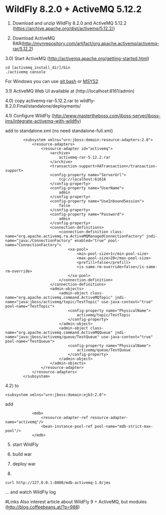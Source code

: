 # WildFly 8.2.0 + ActiveMQ 5.12.2
1) Download and unzip WildFly 8.2.0 and ActiveMQ 5.12.2 (https://archive.apache.org/dist/activemq/5.12.2/)

2) Download ActiveMQ RAR(http://mvnrepository.com/artifact/org.apache.activemq/activemq-rar/5.12.2)

3.0) Start ActiveMQ (http://activemq.apache.org/getting-started.html)
```
cd [activemq_install_dir]/bin
./activemq console
```

For Windows you can use [git bash](https://git-for-windows.github.io/) or [MSYS2](http://sourceforge.net/projects/msys2/)

3.1) ActiveMQ Web UI available at (http://localhost:8161/admin)

4.0) copy activemq-rar-5.12.2.rar to wildfly-8.2.0.Final/standalone/deployments/

4.1) Configure WildFly (http://www.mastertheboss.com/jboss-server/jboss-jms/integrate-activemq-with-wildfly)

add to standalone.xml (no need standalone-full.xml)
```
		<subsystem xmlns="urn:jboss:domain:resource-adapters:2.0">
            <resource-adapters>
                <resource-adapter id="activemq">
                    <archive>
                        activemq-rar-5.12.2.rar
                    </archive>
                    <transaction-support>XATransaction</transaction-support>
                    <config-property name="ServerUrl">
                        tcp://localhost:61616
                    </config-property>
                    <config-property name="UserName">
                        admin
                    </config-property>
                    <config-property name="UseInboundSession">
                        false
                    </config-property>
                    <config-property name="Password">
                        admin
                    </config-property>
                    <connection-definitions>
                        <connection-definition class-name="org.apache.activemq.ra.ActiveMQManagedConnectionFactory" jndi-name="java:/ConnectionFactory" enabled="true" pool-name="ConnectionFactory">
                            <xa-pool>
                                <min-pool-size>1</min-pool-size>
                                <max-pool-size>20</max-pool-size>
                                <prefill>false</prefill>
                                <is-same-rm-override>false</is-same-rm-override>
                            </xa-pool>
                        </connection-definition>
                    </connection-definitions>
                    <admin-objects>
                        <admin-object class-name="org.apache.activemq.command.ActiveMQTopic" jndi-name="java:jboss/activemq/topic/TestTopic" use-java-context="true" pool-name="TestTopic">
                            <config-property name="PhysicalName">
                                activemq/topic/TestTopic
                            </config-property>
                        </admin-object>
                        <admin-object class-name="org.apache.activemq.command.ActiveMQQueue" jndi-name="java:jboss/activemq/queue/TestQueue" use-java-context="true" pool-name="TestQueue">
                            <config-property name="PhysicalName">
                                activemq/queue/TestQueue
                            </config-property>
                        </admin-object>
                    </admin-objects>
                </resource-adapter>
            </resource-adapters>
        </subsystem>
```

4.2) to 

```
<subsystem xmlns="urn:jboss:domain:ejb3:2.0">
```
add

```
			<mdb>
                <resource-adapter-ref resource-adapter-name="activemq"/>
                <bean-instance-pool-ref pool-name="mdb-strict-max-pool"/>
            </mdb>
```

5) start WildFly

6) build war

7) deploy war

8) 
```
curl http://127.0.0.1:8080/mdb-activemq-1.0/jms
```
... and watch WildFly log

#Links
Also interest article about WildFly 9 + ActiveMQ, but modules (http://blog.coffeebeans.at/?p=988)
